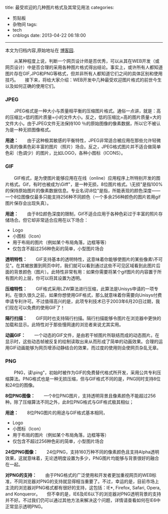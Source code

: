title: 最受欢迎的几种图片格式及其常见用法
categories:
  - 剪贴板
  - 杂物间
tags:
  - tech
  - cnblogs
date: 2013-04-22 06:18:00
---

<div class="history-article">本文为归档内容,原始地址在 <a href="http://www.cnblogs.com/hustskyking/archive/2013/04/22/category-of-picture.html" target="_blank">博客园</a>.</div>

<p><span>　　从某种程度上说，判断一个网页设计师是否优秀，可以从其在WEB开发（或网页设计）中是否合理的采用各种图片格式得出结论。事实上，或许所有人都知道图片存在GIF,JPG和PNG等格式，但并非所有人都知道它们之间的具体区别和使用技巧。</span><span>　　接下来，将给大家介绍：WEB开发中几种最受欢迎图片格式的前世今生以及如何正确的使用它们。</span></p>
<h3>JPEG</h3>
<p><span>　　JPEG格式是一种大小与质量相平衡的压缩图片格式。通俗一点讲，就是：高的压缩比=低的图片质量=小的文件大小。反之，低的压缩比=高的图片质量=大的文件大小。由于JPEG文件无法保持100 ％的原始图像的像素数据，所以它不被认为是一种无损图像格式。</span></p>
<p><strong>用途：</strong><span>　　由于这种极其敏感的平衡特性，JPEG非常适合被应用在那些允许轻微失真的像素色彩丰富的图片（照片）场合。反之，JPEG格式图片并不适合做简单色彩（色调少）的图片，比如LOGO，各种小图标（ICONS）。</span></p>


<h3>GIF</h3>
<p><span>　　GIF格式，是为使图片能够应用在在线（online）应用程序上所特别开发的图片格式。Gif，有时也被成为\Giff"，是一种无损，8位图片格式。\无损"是指100%的保持原始图片的像素数据信息。专业名词\8位"是指，所能表现的颜色深度&mdash;&mdash;一个8位图像仅最多只能支持256种不同颜色（一个多余256种颜色的图片若用gif图片保存会出现失真）。</span></p>
<p><strong>用途：</strong><span>　　由于8位颜色深度的限制，Gif不适合应用于各种色彩过于丰富的照片存储场合。但它却非常适合应用在以下场合：</span></p>
<ul>
<li><span>Logo</span></li>
<li><span>小图标（Icon）</span></li>
<li><span>用于布局的图片（例如某个布局角落，边框等等）</span></li>
<li><span>仅包含不超过256种色彩的简单，小型图片场合</span></li>

</ul>
<p><strong>透明特性：</strong><span>　　GIF支持基本的透明特性，这意味着你能够使图片的某些像素\不可见"。在其被放置到网页中时，我们就可以看到通过这些不可见区域看到此图片后面的背景颜色（图片）。此特性非常有用：如果你需要将某个gif图片的内容置于所有图片的上层，你可以将其设置为透明。</span></p>
<p><strong>压缩特性：</strong><span>　　GIF格式采用LZW算法进行压缩，此算法是Unisys申请的一项专利。在很久很久之前，如果你想使用GIF格式，那么就意味着你需要向Unisys付费申请专利许可。不过值得高兴的是，此项专利技术已于2003年6月20日过期，我们现在可以免费的使用GIF了！</span></p>
<p><strong>隔行扫描：</strong><span>　　GIF同时也支持隔行扫描。隔行扫描能够令图片在浏览器中更快的加载和显示。此特性对于那些慢网速的浏览者来说尤其实用。</span></p>
<p><strong>动画GIF：</strong><span>　　一个动态的GIF文件，是由若干帧图片所联结而成的动态图片。在显示时，这些动态帧被反复的绘制读取出来从而形成了简单的动画效果。合理的运用GIF动画能够为网页增添动静结合的效果，而过度的使用则会使网页杂乱无章。</span></p>


<h3><strong>PNG</strong></h3>
<p><span>　　PNG，读\ping"，初始时被作为GIF的免费替代格式所开发，采用公共专利压缩算法。PNG格式也是一种无损压缩，但与GIF格式不同的是，PNG同时支持8位和24位的图像。</span></p>
<p><strong>8位PNG图像：</strong><span>　　一个8位PNG图片，支持透明背景且像素颜色不能超过256种。除了压缩算法不同之外，此8位PNG格式与GIF格式极其相似；</span></p>
<p><strong>用途：</strong><span>　　8位PNG图片的用途与GIF格式基本相同，</span></p>
<ul>
<li><span>Logo</span></li>
<li><span>小图标（Icon）</span></li>
<li><span>用于布局的图片（例如某个布局角落，边框等等）</span></li>
<li><span>仅包含不超过256种色彩的简单，小型图片场合</span></li>

</ul>


<p><strong>24位PNG图像：</strong><span>　　24位PNG，支持160万种不同的像素颜色且支持Alpha透明效果，这就意味着，无论透明度设置为多少，PNG图片均能够与背景很好的融合在一起。</span></p>
<p><strong>对PNG的支持：</strong><span>　　由于PNG格式的广泛使用和开发者更加重视网页的WEB标准，不同浏览器对PNG的支持就显得相当重要了。不过，幸运的是，目前市场上主流的浏览器对PNG格式都有很好的支持，这包括：IE*, Firefox, Safari, Opera, and Konqueror。</span><span>　　但不幸的是，IE6及IE6以下的浏览器对PNG透明背景的支持并不好。不过我们仍可以通过其他方法来解决这个问题，详情请查看如何在IE6中正常显示透明PNG。</span></p>

